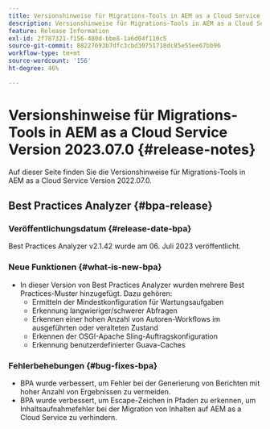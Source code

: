 ```yaml
---
title: Versionshinweise für Migrations-Tools in AEM as a Cloud Service Version 2023.07.0
description: Versionshinweise für Migrations-Tools in AEM as a Cloud Service Version 2022.07.0
feature: Release Information
exl-id: 2f787321-f156-480d-bbe8-1a6d04f110c5
source-git-commit: 88227693b7dfc3cbd30751718dc85e55ee67bb96
workflow-type: tm+mt
source-wordcount: '156'
ht-degree: 46%

---
```


# Versionshinweise für Migrations-Tools in AEM as a Cloud Service Version 2023.07.0 {#release-notes}

Auf dieser Seite finden Sie die Versionshinweise für Migrations-Tools in AEM as a Cloud Service Version 2022.07.0.

## Best Practices Analyzer {#bpa-release}

### Veröffentlichungsdatum {#release-date-bpa}

Best Practices Analyzer v2.1.42 wurde am 06. Juli 2023 veröffentlicht.

### Neue Funktionen {#what-is-new-bpa}

* In dieser Version von Best Practices Analyzer wurden mehrere Best Practices-Muster hinzugefügt. Dazu gehören:
   * Ermitteln der Mindestkonfiguration für Wartungsaufgaben
   * Erkennung langwieriger/schwerer Abfragen
   * Erkennen einer hohen Anzahl von Autoren-Workflows im ausgeführten oder veralteten Zustand
   * Erkennen der OSGI-Apache Sling-Auftragskonfiguration
   * Erkennung benutzerdefinierter Guava-Caches

### Fehlerbehebungen {#bug-fixes-bpa}

* BPA wurde verbessert, um Fehler bei der Generierung von Berichten mit hoher Anzahl von Ergebnissen zu vermeiden.
* BPA wurde verbessert, um Escape-Zeichen in Pfaden zu erkennen, um Inhaltsaufnahmefehler bei der Migration von Inhalten auf AEM as a Cloud Service zu verhindern.


